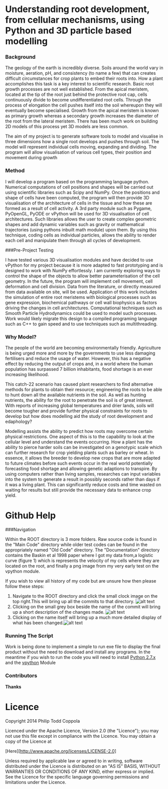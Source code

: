 Understanding root development, from cellular mechanisms, using Python and 3D particle based modelling 
======

### Background

The geology of the earth is incredibly diverse. Soils around the world vary in moisture, aeration, pH, and consistency (to name a few) that can creates difficult circumstances for crop plants to embed their roots into. How a plant accomplishes this task is a key interest to scientific research. 
Basic root growth processes are not well established. From the apical meristem, located at the tip of the root just behind the protective root cap, cells continuously divide to become undifferentiated root cells. Through the process of elongation the cell pushes itself into the soil whereupon they will eventually become specialised. Growth from the apical meristem is known as primary growth whereas a secondary growth increases the diameter of the root from the lateral meristem. There has been much work on building 2D models of this process yet 3D models are less common. 

The aim of my project is to generate software tools to model and visualise in three dimensions how a single root develops and pushes through soil. The model will represent individual cells moving, expanding and dividing. The program will allow visualisation of various cell types, their position and movement during growth

### Method

I will develop a program based on the programming language python. Numerical computations of cell positions and shapes will be carried out using scientific libraries such as Scipy and NumPy. Once the positions and shape of cells have been computed, the program will then provide 3D visualisation of the architecture of cells in the tissue and how these are formed as a result of cell activity.  A 3rd party module such as Pygame, PyOpenGL, PyODE or vPython will be used for 3D visualisation of cell architectures. Such libraries allows the user to create complex geometric shapes and add dynamic variables such as gravity or mathematical trajectories (using pythons inbuilt math module) upon them. By using this technique, coding cells as individual particles, allows the ability to render each cell and manipulate them through all cycles of development. 

###Pre-Project Testing 

I have tested various 3D visualisation modules and have decided to use vPython for my project because it is more adapted to fast prototyping and is designed to work with NumPy effortlessly. I am currently exploring ways to control the shape of the objects to allow better parameterisation of the cell geometry. In the future, the program will implement cell movement, cell deformation and cell division. Data from the literature, or directly measured from data available on site, will be used. Application of this work includes the simulation of entire root meristems with biological processes such as gene expression, biochemical pathways or cell wall biophysics as factors driving the changes in cell architectures. Computational techniques such as Smooth Particle Hydrodynamics could be used to model such processes. Work would likely migrate this design to a compiled programing language such as C++ to gain speed and to use techniques such as multithreading. 

### Why Model?

The people of the world are becoming environmentally friendly. Agriculture is being urged more and more by the governments to use less damaging fertilisers and reduce the usage of water. However, this has a negative effect by reducing the output of crops and, in a world where the human population has surpassed 7 billion inhabitants, food shortage is an ever increasing likelihood. 

This catch-22 scenario has caused plant researchers to find alternative methods for plants to obtain their resource; engineering the roots to be able to hunt down all the available nutrients in the soil.
As well as hunting nutrients, the ability for the root to penetrate the soil is of great interest. With reports of increasing global temperatures and drier lands, soils will become tougher and provide further physical constraints for roots to develop but how does modelling aid the study of root development and edaphology?

Modelling assists the ability to predict how roots may overcome certain physical restrictions. One aspect of this is to the capability to look at the cellular level and understand the events occurring. How a plant has the ability to pierce harder soils can be investigated on a genotypic scale which can further research for crop yielding plants such as barley or wheat.
In essence, it allows the breeder to develop new crops that are more adapted to future climates before such events occur in the real world potentially forecasting food shortage and allowing genetic adaptions to transpire.
By using computers rather than living samples, researches can input variables into the system to generate a result in possibly seconds rather than days if it was a living plant. This can significantly reduce costs and time wasted on waiting for results but still provide the necessary data to enhance crop yield.  

Github Help
====

###Navigation

Within the ROOT directory is 3 more folders. Raw source code is found in the "Main Code" directory while older test codes can be found in the appropriately named "Old Code" directory. The "Documentation" directory contains the Baskin et al 1998 paper where I got my data from,a logistic curve (figure 1) which is represents the velocity of my cells where they are located on the root, and finally a png image from my very early test on the vpython module.

If you wish to view all history of my code but are unsure how then please follow these steps:

1. Navigate to the ROOT directory and click the small clock image on the top right.This will bring up all the commits to that directory. ![alt text][img1]
2. Clicking on the small grey box beside the name of the commit will bring up a short description of the changes made. ![alt text][img2]
3. Clicking on the name itself will bring up a much more detailed display of what has been changed.![alt text][img3]

[img1]:http://i.imgur.com/Hnf3a3M.png
[img2]:http://i.imgur.com/aTX4XI8.png
[img3]:http://i.imgur.com/3bvTaLD.png

### Running The Script

Work is being done to implement a simple to run exe file to display the final product without the need to download and install any programs. In the meantime if you wish to run the code you will need to install [Python 2.7.x](https://www.python.org/downloads/ "Downloads Page") and the [vpython](http://vpython.org/contents/download_windows.html "vPython Download for Windows") Module

### Contributors

**Thanks**





Licence
=======

Copyright 2014 Philip Todd Coppola

Licenced under the Apache Licence, Version 2.0 (the "Licence");
you may not use this file except in compliance with the Licence.
You may obtain a copy of the Licence at

[Here][http://www.apache.org/licenses/LICENSE-2.0]

Unless required by applicable law or agreed to in writing, software
distributed under the Licence is distributed on an "AS IS" BASIS,
WITHOUT WARRANTIES OR CONDITIONS OF ANY KIND, either express or implied.
See the Licence for the specific language governing permissions and
limitations under the Licence.
